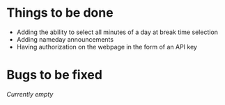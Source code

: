 # Things to be done
- Adding the ability to select all minutes of a day at break time selection
- Adding nameday announcements
- Having authorization on the webpage in the form of an API key
# Bugs to be fixed
_Currently empty_